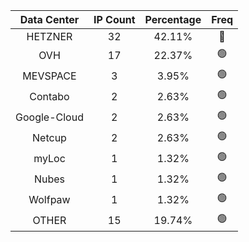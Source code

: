 | Data Center | IP Count | Percentage | Freq |
|:------------:|:--------:|:-----------:|:-----:|
| HETZNER | 32 | 42.11% | 🔴 |
| OVH | 17 | 22.37% | 🟢 |
| MEVSPACE | 3 | 3.95% | 🟢 |
| Contabo | 2 | 2.63% | 🟢 |
| Google-Cloud | 2 | 2.63% | 🟢 |
| Netcup | 2 | 2.63% | 🟢 |
| myLoc | 1 | 1.32% | 🟢 |
| Nubes | 1 | 1.32% | 🟢 |
| Wolfpaw | 1 | 1.32% | 🟢 |
| OTHER | 15 | 19.74% | 🟢 |